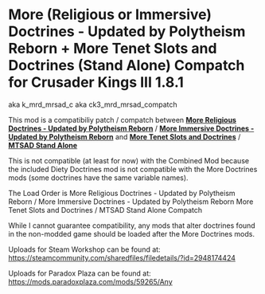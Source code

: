 # More (Religious or Immersive) Doctrines - Updated by Polytheism Reborn + More Tenet Slots and Doctrines (Stand Alone) Compatch for Crusader Kings III 1.8.1 
aka k_mrd_mrsad_c aka ck3_mrd_mrsad_compatch

This mod is a compatibiliy patch / compatch between  <a href="https://steamcommunity.com/sharedfiles/filedetails/?id=2863881219" target="_blank">**More Religious Doctrines - Updated by Polytheism Reborn**</a> / <a href="https://steamcommunity.com/sharedfiles/filedetails/?id=2863881058" target="_blank">**More Immersive Doctrines - Updated by Polytheism Reborn**</a>   and  <a href="https://steamcommunity.com/sharedfiles/filedetails/?id=2866697794" target="_blank">**More Tenet Slots and Doctrines**</a> /  <a href="https://steamcommunity.com/workshop/filedetails/?id=2871344570" target="_blank">**MTSAD Stand Alone**</a>

This is not compatible (at least for now) with the Combined Mod because the included Diety Doctrines mod is not compatible with the More Doctrines mods (some doctrines have the same variable names). 

The Load Order is
More Religious Doctrines - Updated by Polytheism Reborn / More Immersive Doctrines - Updated by Polytheism Reborn
More Tenet Slots and Doctrines / MTSAD Stand Alone
Compatch

While I cannot guarantee compatibility, any mods that alter doctrines found in the non-modded game should be loaded after the More Doctrines mods.

Uploads for Steam Workshop can be found at:
https://steamcommunity.com/sharedfiles/filedetails/?id=2948174424

Uploads for Paradox Plaza can be found at:
https://mods.paradoxplaza.com/mods/59265/Any
